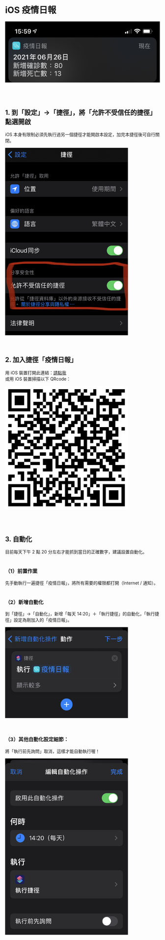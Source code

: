 <p align="center"><h1>iOS 疫情日報</h1></p>
<p align="left"><img width="600" src="./1.png"></p><br/><br/>

## 1. 到「設定」->「捷徑」，將「允許不受信任的捷徑」點選開啟
iOS 本身有限制必須先執行過另一個捷徑才能開啟本設定，加完本捷徑後可自行關閉。<br/>
<p align="left"><img width="400" src="./2.png"></p><br/>

## 2. 加入捷徑「疫情日報」
用 iOS 裝置打開此連結：<a href="https://www.icloud.com/shortcuts/ad41816e51bc4676b6cdfac11e61da67" target="_blank">請點我</a><br/>
或用 iOS 裝置掃描以下 QRcode：<br/>
<p align="left"><img width="400" src="./3.png"></p>
<br/><br/>

## 3. 自動化
目前每天下午 2 點 20 分左右才能抓到當日的正確數字，建議設置自動化。<br/><br/>

### （1）前置作業
先手動執行一遍捷徑「疫情日報」，將所有需要的權限都打開（Internet / 通知）。<br/><br/>

### （2）新增自動化
到「捷徑」->「自動化」，新增「每天 14:20」＋「執行捷徑」的自動化，「執行捷徑」設定為剛加入的「疫情日報」。<br/>
<p align="left"><img width="400" src="./4.png"></p><br/>

### （3）其他自動化設定細節：
將「執行前先詢問」取消，這樣才能自動執行喔！<br/>
<p align="left"><img width="400" src="./5.png"></p><br/>
